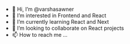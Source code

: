 - 👋 Hi, I’m @varshasawner
- 👀 I’m interested in Frontend and React
- 🌱 I’m currently learning React and Next
- 💞️ I’m looking to collaborate on React projects
- 📫 How to reach me ...

<!---
varshasawner/varshasawner is a ✨ special ✨ repository because its `README.md` (this file) appears on your GitHub profile.
You can click the Preview link to take a look at your changes.
--->
